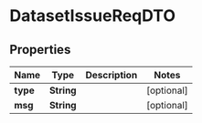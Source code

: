 # DatasetIssueReqDTO

## Properties
Name | Type | Description | Notes
------------ | ------------- | ------------- | -------------
**type** | **String** |  |  [optional]
**msg** | **String** |  |  [optional]
